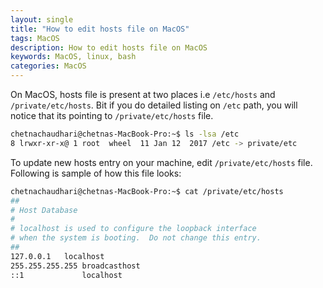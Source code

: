 ```yaml
---
layout: single
title: "How to edit hosts file on MacOS"
tags: MacOS
description: How to edit hosts file on MacOS
keywords: MacOS, linux, bash
categories: MacOS
---
```


On MacOS, hosts file is present at two places i.e `/etc/hosts` and `/private/etc/hosts`. Bit if you do detailed listing on `/etc` path, you will notice that its pointing to `/private/etc/hosts` file.

```bash
chetnachaudhari@chetnas-MacBook-Pro:~$ ls -lsa /etc
8 lrwxr-xr-x@ 1 root  wheel  11 Jan 12  2017 /etc -> private/etc
```

To update new hosts entry on your machine, edit `/private/etc/hosts` file. Following is sample of how this file looks:

```bash
chetnachaudhari@chetnas-MacBook-Pro:~$ cat /private/etc/hosts
##
# Host Database
#
# localhost is used to configure the loopback interface
# when the system is booting.  Do not change this entry.
##
127.0.0.1	localhost
255.255.255.255	broadcasthost
::1             localhost
```
